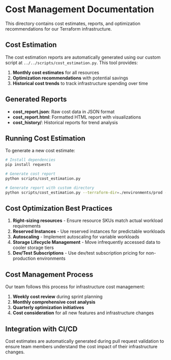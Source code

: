 # Cost Management Documentation

This directory contains cost estimates, reports, and optimization recommendations for our Terraform infrastructure.

## Cost Estimation

The cost estimation reports are automatically generated using our custom script at `../../scripts/cost_estimation.py`. This tool provides:

1. **Monthly cost estimates** for all resources
2. **Optimization recommendations** with potential savings
3. **Historical cost trends** to track infrastructure spending over time

## Generated Reports

- **cost_report.json**: Raw cost data in JSON format
- **cost_report.html**: Formatted HTML report with visualizations
- **cost_history/**: Historical reports for trend analysis

## Running Cost Estimation

To generate a new cost estimate:

```bash
# Install dependencies
pip install requests

# Generate cost report
python scripts/cost_estimation.py

# Generate report with custom directory
python scripts/cost_estimation.py --terraform-dir=./environments/prod --output=./docs/costs/prod_cost_report.json
```

## Cost Optimization Best Practices

1. **Right-sizing resources** - Ensure resource SKUs match actual workload requirements
2. **Reserved Instances** - Use reserved instances for predictable workloads
3. **Autoscaling** - Implement autoscaling for variable workloads
4. **Storage Lifecycle Management** - Move infrequently accessed data to cooler storage tiers
5. **Dev/Test Subscriptions** - Use dev/test subscription pricing for non-production environments

## Cost Management Process

Our team follows this process for infrastructure cost management:

1. **Weekly cost review** during sprint planning
2. **Monthly comprehensive cost analysis**
3. **Quarterly optimization initiatives**
4. **Cost consideration** for all new features and infrastructure changes

## Integration with CI/CD

Cost estimates are automatically generated during pull request validation to ensure team members understand the cost impact of their infrastructure changes.
